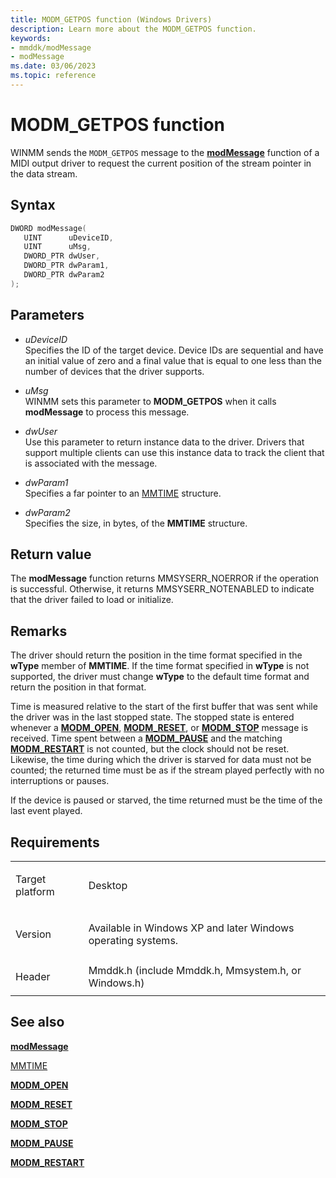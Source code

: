 ```yaml
---
title: MODM_GETPOS function (Windows Drivers)
description: Learn more about the MODM_GETPOS function.
keywords:
- mmddk/modMessage
- modMessage
ms.date: 03/06/2023
ms.topic: reference
---
```


# MODM\_GETPOS function

WINMM sends the `MODM_GETPOS` message to the [**modMessage**](mod-message.md) function of a MIDI output driver to request the current position of the stream pointer in the data stream.

## Syntax

``` c++
DWORD modMessage(
   UINT      uDeviceID,
   UINT      uMsg,
   DWORD_PTR dwUser,
   DWORD_PTR dwParam1,
   DWORD_PTR dwParam2
);
```

## Parameters

- *uDeviceID*  
  Specifies the ID of the target device. Device IDs are sequential and have an initial value of zero and a final value that is equal to one less than the number of devices that the driver supports.

- *uMsg*  
  WINMM sets this parameter to **MODM\_GETPOS** when it calls **modMessage** to process this message.

- *dwUser*  
  Use this parameter to return instance data to the driver. Drivers that support multiple clients can use this instance data to track the client that is associated with the message.

- *dwParam1*  
  Specifies a far pointer to an [MMTIME](/previous-versions//dd757347(v=vs.85)) structure.

- *dwParam2*  
  Specifies the size, in bytes, of the **MMTIME** structure.

## Return value

The **modMessage** function returns MMSYSERR\_NOERROR if the operation is successful. Otherwise, it returns MMSYSERR\_NOTENABLED to indicate that the driver failed to load or initialize.

## Remarks

The driver should return the position in the time format specified in the **wType** member of **MMTIME**. If the time format specified in **wType** is not supported, the driver must change **wType** to the default time format and return the position in that format.

Time is measured relative to the start of the first buffer that was sent while the driver was in the last stopped state. The stopped state is entered whenever a [**MODM\_OPEN**](modm-open.md), [**MODM\_RESET**](modm-reset.md), or [**MODM\_STOP**](modm-stop.md) message is received. Time spent between a [**MODM\_PAUSE**](modm-pause.md) and the matching [**MODM\_RESTART**](modm-restart.md) is not counted, but the clock should not be reset. Likewise, the time during which the driver is starved for data must not be counted; the returned time must be as if the stream played perfectly with no interruptions or pauses.

If the device is paused or starved, the time returned must be the time of the last event played.

## Requirements

<table>
<tbody>
<tr class="odd">
<td><p>Target platform</p></td>
<td>Desktop</td>
</tr>
<tr class="even">
<td><p>Version</p></td>
<td><p>Available in Windows XP and later Windows operating systems.</p></td>
</tr>
<tr class="odd">
<td><p>Header</p></td>
<td>Mmddk.h (include Mmddk.h, Mmsystem.h, or Windows.h)</td>
</tr>
</tbody>
</table>

## See also

[**modMessage**](mod-message.md)

[MMTIME](/previous-versions//dd757347(v=vs.85))

[**MODM\_OPEN**](modm-open.md)

[**MODM\_RESET**](modm-reset.md)

[**MODM\_STOP**](modm-stop.md)

[**MODM\_PAUSE**](modm-pause.md)

[**MODM\_RESTART**](modm-restart.md)
